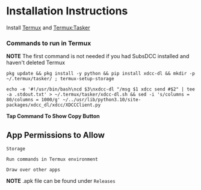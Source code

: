 # Installation Instructions

Install [Termux](https://f-droid.org/en/packages/com.termux/) and [Termux:Tasker](https://f-droid.org/en/packages/com.termux.tasker/)

### Commands to run in Termux

**NOTE** The first command is not needed if you had SubsDCC installed and haven't deleted Termux

```
pkg update && pkg install -y python && pip install xdcc-dl && mkdir -p ~/.termux/tasker/ ; termux-setup-storage
```

```
echo -e '#!/usr/bin/bash\ncd $3\nxdcc-dl "/msg $1 xdcc send #$2" | tee -a .stdout.txt' > ~/.termux/tasker/xdcc-dl.sh && sed -i 's/columns = 80/columns = 1000/g' ~/../usr/lib/python3.10/site-packages/xdcc_dl/xdcc/XDCCClient.py
```

**Tap Command To Show Copy Button**

## App Permissions to Allow

`Storage`

`Run commands in Termux environment`

`Draw over other apps`

**NOTE** .apk file can be found under `Releases`
